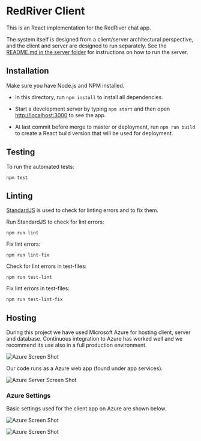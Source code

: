 # RedRiver Client

This is an React implementation for the RedRiver chat app. 

The system itself is designed from a client/server architectural perspective, and the client and server are designed to run separately. See the [README.md in the server folder](https://github.com/jimmybengtsson/grupp03-redriver/blob/master/server/README.md) for instructions on how to run the server. 


## Installation

Make sure you have Node.js and NPM installed.

+ In this directory, run `npm install` to install all dependencies.

+ Start a development server by typing `npm start` and then open [http://localhost:3000](http://localhost:3000) to see the app.

+ At last commit before merge to master or deployment, run `npm run build` to create a React build version that will be used for deployment.



## Testing

To run the automated tests:

```
npm test
```


## Linting
[StandardJS](https://standardjs.com/) is used to check for linting errors and to fix them.

Run StandardJS to check for lint errors:

```
npm run lint
```

Fix lint errors:

```
npm run lint-fix
```

Check for lint errors in test-files:

```
npm run test-lint
```

Fix lint errors in test-files:

```
npm run test-lint-fix
```


## Hosting
During this project we have used Microsoft Azure for hosting client, server and database. Continuous integration to Azure has worked well and we recommend its use also in a full production environment.  

![Azure Screen Shot](https://github.com/jimmybengtsson/grupp03-redriver/blob/master/documentation/img/wiki/AzureScreenShot.PNG)

Our code runs as a Azure web app (found under app services).

![Azure Server Screen Shot](https://github.com/jimmybengtsson/grupp03-redriver/blob/master/documentation/img/wiki/azure-server.PNG)

### Azure Settings

Basic settings used for the client app on Azure are shown below.

![Azure Screen Shot](https://github.com/jimmybengtsson/grupp03-redriver/blob/master/documentation/img/wiki/azure-client-1.PNG)

![Azure Screen Shot](https://github.com/jimmybengtsson/grupp03-redriver/blob/master/documentation/img/wiki/azure-client-2.PNG)
